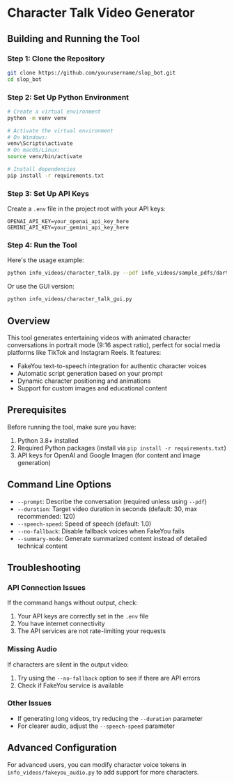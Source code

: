 # Character Talk Video Generator

## Building and Running the Tool

### Step 1: Clone the Repository

```bash
git clone https://github.com/yourusername/slop_bot.git
cd slop_bot
```

### Step 2: Set Up Python Environment

```bash
# Create a virtual environment
python -m venv venv

# Activate the virtual environment
# On Windows:
venv\Scripts\activate
# On macOS/Linux:
source venv/bin/activate

# Install dependencies
pip install -r requirements.txt
```

### Step 3: Set Up API Keys

Create a `.env` file in the project root with your API keys:

```
OPENAI_API_KEY=your_openai_api_key_here
GEMINI_API_KEY=your_gemini_api_key_here
```

### Step 4: Run the Tool

Here's the usage example:

```bash
python info_videos/character_talk.py --pdf info_videos/sample_pdfs/dartboard.pdf --prompt "Eric Cartman talking to Homer Simpson" --duration 90 --custom-images info_videos/sample_images/dartboard_paper.png info_videos/sample_images/dartboard.webp info_videos/sample_images/darts.png
```

Or use the GUI version:

```bash
python info_videos/character_talk_gui.py
```

## Overview

This tool generates entertaining videos with animated character conversations in portrait mode (9:16 aspect ratio), perfect for social media platforms like TikTok and Instagram Reels. It features:

- FakeYou text-to-speech integration for authentic character voices
- Automatic script generation based on your prompt
- Dynamic character positioning and animations
- Support for custom images and educational content

## Prerequisites

Before running the tool, make sure you have:

1. Python 3.8+ installed
2. Required Python packages (install via `pip install -r requirements.txt`)
3. API keys for OpenAI and Google Imagen (for content and image generation)

## Command Line Options

- `--prompt`: Describe the conversation (required unless using `--pdf`)
- `--duration`: Target video duration in seconds (default: 30, max recommended: 120)
- `--speech-speed`: Speed of speech (default: 1.0)
- `--no-fallback`: Disable fallback voices when FakeYou fails
- `--summary-mode`: Generate summarized content instead of detailed technical content

## Troubleshooting

### API Connection Issues

If the command hangs without output, check:

1. Your API keys are correctly set in the `.env` file
2. You have internet connectivity
3. The API services are not rate-limiting your requests

### Missing Audio

If characters are silent in the output video:

1. Try using the `--no-fallback` option to see if there are API errors
2. Check if FakeYou service is available

### Other Issues

- If generating long videos, try reducing the `--duration` parameter
- For clearer audio, adjust the `--speech-speed` parameter

## Advanced Configuration

For advanced users, you can modify character voice tokens in `info_videos/fakeyou_audio.py` to add support for more characters. 